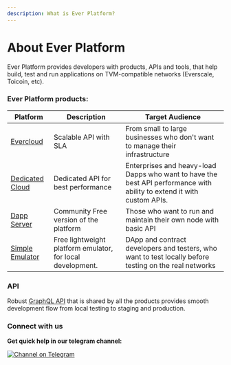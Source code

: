 ```yaml
---
description: What is Ever Platform?
---
```


# About Ever Platform

Ever Platform provides developers with products, APIs and tools, that help build, test and run applications on  TVM-compatible networks (Everscale, Toicoin, etc).

### Ever Platform products:

| Platform                                              | Description                                                | Target Audience                                                                                                        |
| ----------------------------------------------------- | ---------------------------------------------------------- | ---------------------------------------------------------------------------------------------------------------------- |
| [Evercloud](products/evercloud/)                      | Scalable API with SLA                                      | From small to large businesses who don't want to manage their infrastructure                                           |
| [Dedicated Cloud](use-cases/infrastructure-provider/) | Dedicated API for best performance                         | Enterprises and heavy-load Dapps who want to have the best API performance with ability to extend it with custom APIs. |
| [Dapp Server](products/dapp-server-ds.md)             | Community Free version of the platform                     | Those who want to run and maintain their own node with basic API                                                       |
| [Simple Emulator](products/simple-emulator-se/)       | Free lightweight platform emulator, for local development. | DApp and contract developers and testers, who want to test locally before testing on the real networks                 |

### API

Robust [GraphQL API](reference/graphql-api/) that is shared by all the products provides smooth development flow from local testing to staging and production.

### Connect with us

**Get quick help in our telegram channel:**

[![Channel on Telegram](https://img.shields.io/badge/chat-on%20telegram-9cf.svg)](https://t.me/ever\_sdk)
